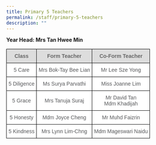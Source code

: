 ```yaml
---
title: Primary 5 Teachers
permalink: /staff/primary-5-teachers
description: ""
---
```

**Year Head: Mrs Tan Hwee Min**

<style type="text/css">
.tg  {border-collapse:collapse;border-spacing:0;}
.tg td{border-color:black;border-style:solid;border-width:1px;font-family:Arial, sans-serif;font-size:14px;
  overflow:hidden;padding:10px 5px;word-break:normal;}
.tg th{border-color:black;border-style:solid;border-width:1px;font-family:Arial, sans-serif;font-size:14px;
  font-weight:normal;overflow:hidden;padding:10px 5px;word-break:normal;}
.tg .tg-feqv{background-color:#DDD;color:#666;font-weight:bold;text-align:center;vertical-align:middle}
.tg .tg-a6j4{background-color:#FFF;color:#58595B;text-align:center;vertical-align:middle}
</style>
<table class="tg">
<tbody>
  <tr>
    <td class="tg-feqv"><span style="color:#666;background-color:#DDD">Class</span></td>
    <td class="tg-feqv"><span style="color:#666;background-color:#DDD">Form Teacher</span></td>
    <td class="tg-feqv"><span style="color:#666;background-color:#DDD">Co-Form Teacher</span></td>
  </tr>
  <tr>
    <td class="tg-a6j4">5 Care</td>
    <td class="tg-a6j4">Mrs Bok-Tay Bee Lian</td>
    <td class="tg-a6j4">Mr Lee Sze Yong</td>
  </tr>
  <tr>
    <td class="tg-a6j4">5 Diligence</td>
    <td class="tg-a6j4">Ms Surya Parvathi</td>
    <td class="tg-a6j4">Miss Joanne Lim</td>
  </tr>
  <tr>
    <td class="tg-a6j4">5 Grace</td>
    <td class="tg-a6j4">Mrs Tanuja Suraj</td>
    <td class="tg-a6j4">Mr David Tan<br>Mdm Khadijah</td>
  </tr>
  <tr>
    <td class="tg-a6j4">5 Honesty</td>
    <td class="tg-a6j4">Mdm Joyce Cheng</td>
    <td class="tg-a6j4">Mr Muhd Faizrin</td>
  </tr>
  <tr>
    <td class="tg-a6j4">5 Kindness</td>
    <td class="tg-a6j4">Mrs Lynn Lim-Chng</td>
    <td class="tg-a6j4">Mdm Mageswari Naidu</td>
  </tr>
</tbody>
</table>